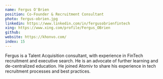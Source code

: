 ```yaml
---
name: Fergus O'Brien
position: Co-Founder & Recruitment Consultant 
photo: fergus-obrien.jpg
linkedin: https://www.linkedin.com/in/fergusobrienfintech
xing: https://www.xing.com/profile/Fergus_OBrien
github: 
website: https://khonvo.com/
index: 15
---
```

Fergus is a Talent Acquisition consultant, with experience in FinTech recruitment and executive search. He is an advocate of further learning and de-centralized education. He joined Atomiv to share his experience in tech recruitment processes and best practices.